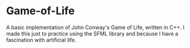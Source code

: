 Game-of-Life
============
A basic implementation of John Conway's Game of Life, written in C++. I made this just to practice using the SFML library and because I have a fascination with artificial life.
